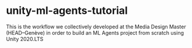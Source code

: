 # unity-ml-agents-tutorial
This is the workflow we collectively developed at the Media Design Master (HEAD–Genève) in order to build an ML Agents project from scratch using Unity 2020.LTS
